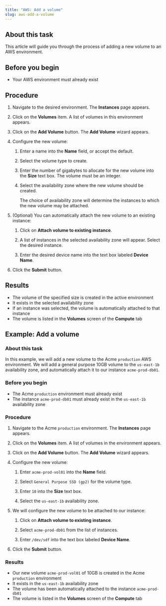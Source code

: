 ```yaml
---
title: "AWS: Add a volume"
slug: aws-add-a-volume
---
```



## About this task

This article will guide you through the process of adding a new volume to an AWS environment.

## Before you begin

-   Your AWS environment must already exist

## Procedure

1.  Navigate to the desired environment. The **Instances** page appears.

2.  Click on the **Volumes** item. A list of volumes in this environment appears.

3.  Click on the **Add Volume** button. The **Add Volume** wizard appears.

4.  Configure the new volume:

    1.  Enter a name into the **Name** field, or accept the default.

    2.  Select the volume type to create.

    3.  Enter the number of gigabytes to allocate for the new volume into the **Size** text box. The volume must be an integer.

    4.  Select the availability zone where the new volume should be created.

        The choice of availability zone will determine the instances to which the new volume may be attached.

5.  \(Optional\) You can automatically attach the new volume to an existing instance:

    1.  Click on **Attach volume to existing instance**.

    2.  A list of instances in the selected availability zone will appear. Select the desired instance.

    3.  Enter the desired device name into the text box labeled **Device Name**.

6.  Click the **Submit** button.


## Results

-   The volume of the specified size is created in the active environment
-   It exists in the selected availability zone
-   If an instance was selected, the volume is automatically attached to that instance
-   The volume is listed in the **Volumes** screen of the **Compute** tab

## Example: Add a volume

### About this task

In this example, we will add a new volume to the Acme `production` AWS environment. We will add a general purpose 10GB volume to the `us-east-1b` availability zone, and automatically attach it to our instance `acme-prod-db01`.

### Before you begin

-   The Acme `production` environment must already exist
-   The instance `acme-prod-db01` must already exist in the `us-east-1b` availability zone

### Procedure

1.  Navigate to the Acme `production` environment. The **Instances** page appears.

2.  Click on the **Volumes** item. A list of volumes in the environment appears.

3.  Click on the **Add Volume** button. The **Add Volume** wizard appears.

4.  Configure the new volume:

    1.  Enter `acme-prod-vol01` into the **Name** field.

    2.  Select `General Purpose SSD (gp2)` for the volume type.

    3.  Enter `10` into the **Size** text box.

    4.  Select the `us-east-1b` availability zone.

5.  We will configure the new volume to be attached to our instance:

    1.  Click on **Attach volume to existing instance**.

    2.  Select `acme-prod-db01` from the list of instances.

    3.  Enter `/dev/sdf` into the text box labeled **Device Name**.

6.  Click the **Submit** button.


### Results

-   Our new volume `acme-prod-vol01` of 10GB is created in the Acme `production` environment
-   It exists in the `us-east-1b` availability zone
-   The volume has been automatically attached to the instance `acme-prod-db01`
-   The volume is listed in the **Volumes** screen of the **Compute** tab


